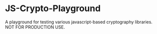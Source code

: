 # JS-Crypto-Playground
A playground for testing various javascript-based cryptography libraries. NOT FOR PRODUCTION USE.
